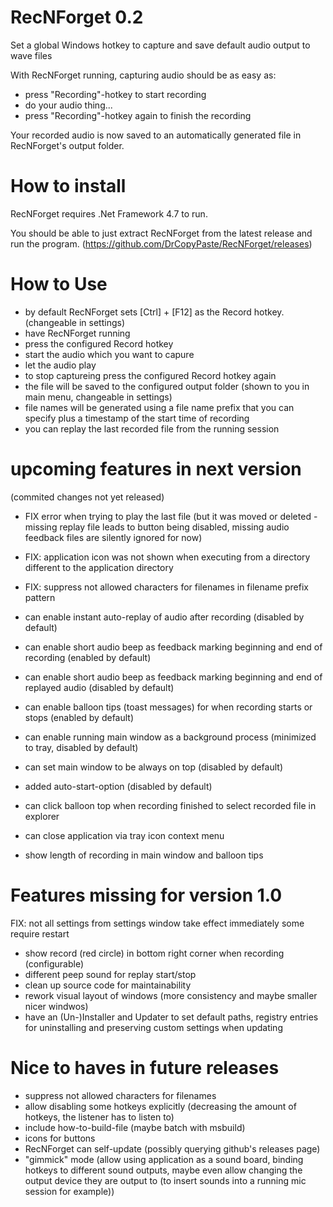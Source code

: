# RecNForget 0.2
Set a global Windows hotkey to capture and save default audio output to wave files

With RecNForget running, capturing audio should be as easy as:
- press "Recording"-hotkey to start recording
- do your audio thing...
- press "Recording"-hotkey again to finish the recording

Your recorded audio is now saved to an automatically generated file in RecNForget's output folder.

# How to install
RecNForget requires .Net Framework 4.7 to run.

You should be able to just extract RecNForget from the latest release and run the program.
(https://github.com/DrCopyPaste/RecNForget/releases)

# How to Use
- by default RecNForget sets [Ctrl] + [F12] as the Record hotkey. (changeable in settings)
- have RecNForget running
- press the configured Record hotkey
- start the audio which you want to capure
- let the audio play
- to stop captureing press the configured Record hotkey again
- the file will be saved to the configured output folder (shown to you in main menu, changeable in settings)
- file names will be generated using a file name prefix that you can specify plus a timestamp of the start time of recording
- you can replay the last recorded file from the running session

# upcoming features in next version
(commited changes not yet released)
- FIX error when trying to play the last file (but it was moved or deleted - missing replay file leads to button being disabled, missing audio feedback files are silently ignored for now)
- FIX: application icon was not shown when executing from a directory different to the application directory
- FIX: suppress not allowed characters for filenames in filename prefix pattern

- can enable instant auto-replay of audio after recording (disabled by default)
- can enable short audio beep as feedback marking beginning and end of recording (enabled by default)
- can enable short audio beep as feedback marking beginning and end of replayed audio (disabled by default)
- can enable balloon tips (toast messages) for when recording starts or stops (enabled by default)
- can enable running main window as a background process (minimized to tray, disabled by default)
- can set main window to be always on top (disabled by default)
- added auto-start-option (disabled by default)

- can click balloon top when recording finished to select recorded file in explorer
- can close application via tray icon context menu
- show length of recording in main window and balloon tips

# Features missing for version 1.0
FIX: not all settings from settings window take effect immediately some require restart

- show record (red circle) in bottom right corner when recording (configurable)
- different peep sound for replay start/stop
- clean up source code for maintainability
- rework visual layout of windows (more consistency and maybe smaller nicer windwos)
- have an (Un-)Installer and Updater to set default paths, registry entries for uninstalling and preserving custom settings when updating

# Nice to haves in future releases
- suppress not allowed characters for filenames
- allow disabling some hotkeys explicitly (decreasing the amount of hotkeys, the listener has to listen to)
- include how-to-build-file (maybe batch with msbuild)
- icons for buttons
- RecNForget can self-update (possibly querying github's releases page)
- "gimmick" mode (allow using application as a sound board, binding hotkeys to different sound outputs, maybe even allow changing the output device they are output to (to insert sounds into a running mic session for example))
